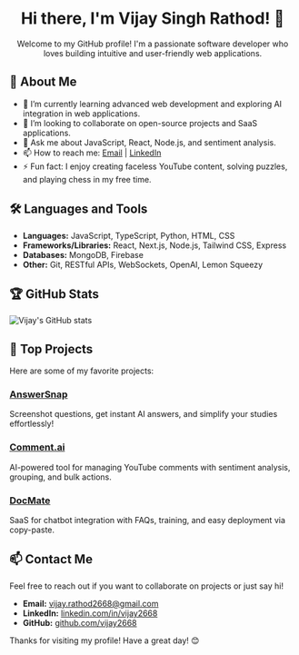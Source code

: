 <div align="center">

# Hi there, I'm Vijay Singh Rathod! 👋  

Welcome to my GitHub profile! I'm a passionate software developer who loves building intuitive and user-friendly web applications.

</div>

## 🚀 About Me
- 🌱 I’m currently learning advanced web development and exploring AI integration in web applications.
- 👯 I’m looking to collaborate on open-source projects and SaaS applications.
- 💬 Ask me about JavaScript, React, Node.js, and sentiment analysis.
- 📫 How to reach me: [Email](mailto:vijay.rathod2668@gmail.com) | [LinkedIn](https://www.linkedin.com/in/vijay2668)
- ⚡ Fun fact: I enjoy creating faceless YouTube content, solving puzzles, and playing chess in my free time.

## 🛠️ Languages and Tools
- **Languages:** JavaScript, TypeScript, Python, HTML, CSS
- **Frameworks/Libraries:** React, Next.js, Node.js, Tailwind CSS, Express
- **Databases:** MongoDB, Firebase
- **Other:** Git, RESTful APIs, WebSockets, OpenAI, Lemon Squeezy

## 🏆 GitHub Stats
![Vijay's GitHub stats](https://github-readme-stats.vercel.app/api?username=vijay2668&show_icons=true&theme=radical)

## 🔧 Top Projects
Here are some of my favorite projects:

### [AnswerSnap](https://chromewebstore.google.com/detail/answersnap/ojjadfolfaejifdmgodfoldppkjjfldg?hl=en&authuser=0)
Screenshot questions, get instant AI answers, and simplify your studies effortlessly!

### [Comment.ai](https://comment-ai-beta.vercel.app)
AI-powered tool for managing YouTube comments with sentiment analysis, grouping, and bulk actions.

### [DocMate](https://docmate.vercel.app)
SaaS for chatbot integration with FAQs, training, and easy deployment via copy-paste.

## 📫 Contact Me
Feel free to reach out if you want to collaborate on projects or just say hi!

- **Email:** [vijay.rathod2668@gmail.com](mailto:vijay.rathod2668@gmail.com)  
- **LinkedIn:** [linkedin.com/in/vijay2668](https://www.linkedin.com/in/vijay2668)  
- **GitHub:** [github.com/vijay2668](https://github.com/vijay2668)  

Thanks for visiting my profile! Have a great day! 😊
